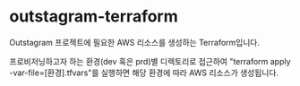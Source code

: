 # outstagram-terraform

Outstagram 프로젝트에 필요한 AWS 리소스를 생성하는 Terraform입니다.

프로비저닝하고자 하는 환경(dev 혹은 prd)별 디렉토리로 접근하여 "terraform apply -var-file=[환경].tfvars"를 실행하면 해당 환경에 따라 AWS 리소스가 생성됩니다.